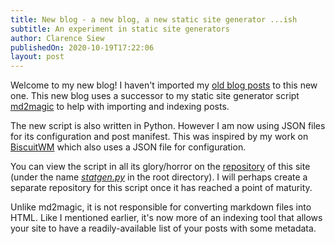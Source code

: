 ```yaml
---
title: New blog - a new blog, a new static site generator ...ish
subtitle: An experiment in static site generators
author: Clarence Siew
publishedOn: 2020-10-19T17:22:06
layout: post
---
```


Welcome to my new blog! I haven't imported my [old blog posts](http://csiew.github.io/blog) to this new one. This new blog uses a successor to my static site generator script [md2magic](http://github.com/csiew/md2magic) to help with importing and indexing posts.

The new script is also written in Python. However I am now using JSON files for its configuration and post manifest. This was inspired by my work on [BiscuitWM](http://github.com/csiew/biscuitwm) which also uses a JSON file for configuration.

You can view the script in all its glory/horror on the [repository](http://github.com/csiew/website) of this site (under the name [*statgen.py*](https://github.com/csiew/website/blob/master/statgen.py) in the root directory). I will perhaps create a separate repository for this script once it has reached a point of maturity.

Unlike md2magic, it is not responsible for converting markdown files into HTML. Like I mentioned earlier, it's now more of an indexing tool that allows your site to have a readily-available list of your posts with some metadata.
